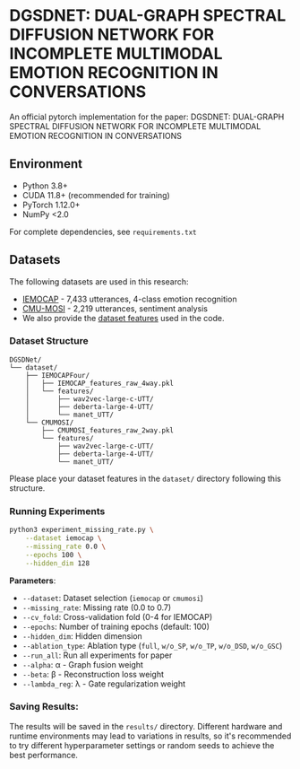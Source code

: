 # DGSDNET: DUAL-GRAPH SPECTRAL DIFFUSION NETWORK FOR INCOMPLETE MULTIMODAL EMOTION RECOGNITION IN CONVERSATIONS
An official pytorch implementation for the paper: DGSDNET: DUAL-GRAPH SPECTRAL DIFFUSION NETWORK FOR INCOMPLETE MULTIMODAL EMOTION RECOGNITION IN CONVERSATIONS
## Environment

- Python 3.8+
- CUDA 11.8+ (recommended for training)
- PyTorch 1.12.0+
- NumPy <2.0 

For complete dependencies, see `requirements.txt`
## Datasets

The following datasets are used in this research:

- [IEMOCAP](https://sail.usc.edu/iemocap/index.html) - 7,433 utterances, 4-class emotion recognition
- [CMU-MOSI](http://multicomp.cs.cmu.edu/resources/cmu-mosi-dataset/) - 2,219 utterances, sentiment analysis
- We also provide the [dataset features](https://pan.baidu.com/s/1tXYsXSUGjagZjD9SqRb8Vw?pwd=dgsg) used in the code.

### Dataset Structure

```
DGSDNet/
└── dataset/
    ├── IEMOCAPFour/
    │   ├── IEMOCAP_features_raw_4way.pkl
    │   └── features/
    │       ├── wav2vec-large-c-UTT/
    │       ├── deberta-large-4-UTT/
    │       └── manet_UTT/
    └── CMUMOSI/
        ├── CMUMOSI_features_raw_2way.pkl
        └── features/
            ├── wav2vec-large-c-UTT/
            ├── deberta-large-4-UTT/
            └── manet_UTT/
```

Please place your dataset features in the `dataset/` directory following this structure.
### Running Experiments
```bash
python3 experiment_missing_rate.py \
    --dataset iemocap \
    --missing_rate 0.0 \
    --epochs 100 \
    --hidden_dim 128
```

**Parameters**:
- `--dataset`: Dataset selection (`iemocap` or `cmumosi`)
- `--missing_rate`: Missing rate (0.0 to 0.7)
- `--cv_fold`: Cross-validation fold (0-4 for IEMOCAP)
- `--epochs`: Number of training epochs (default: 100)
- `--hidden_dim`: Hidden dimension 
- `--ablation_type`: Ablation type (`full`, `w/o_SP`, `w/o_TP`, `w/o_DSD`, `w/o_GSC`)
- `--run_all`: Run all experiments for paper
- `--alpha`: α - Graph fusion weight
- `--beta`: β - Reconstruction loss weight 
- `--lambda_reg`: λ - Gate regularization weight 
### Saving Results:
The results will be saved in the `results/` directory. Different hardware and runtime environments may lead to variations in results, so it's recommended to try different hyperparameter settings or random seeds to achieve the best performance.
